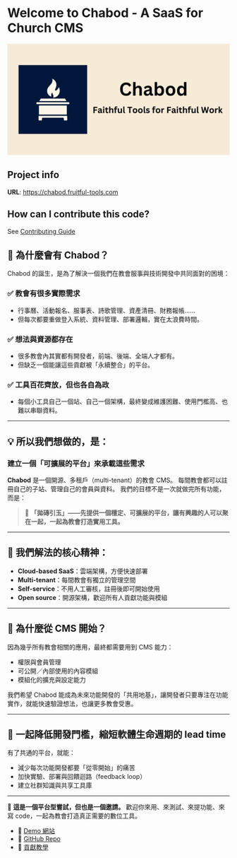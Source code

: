 # Welcome to Chabod - A SaaS for Church CMS

![chabod-banner](/public/static/images/twitter-card.png)

## Project info

**URL**: https://chabod.fruitful-tools.com

## How can I contribute this code?

See [Contributing Guide](https://github.com/schwannden/chabod/blob/main/.github/CONTRIBUTING.md)

## 🧱 為什麼會有 Chabod？

Chabod 的誕生，是為了解決一個我們在教會服事與技術開發中共同面對的困境：

### ✅ 教會有很多實際需求

- 行事曆、活動報名、服事表、詩歌管理、資產清冊、財務報帳……
- 但每次都要重做登入系統、資料管理、部署邏輯，實在太浪費時間。

### ✅ 想法與資源都存在

- 很多教會內其實都有開發者，前端、後端、全端人才都有。
- 但缺乏一個能讓這些貢獻被「永續整合」的平台。

### ✅ 工具百花齊放，但也各自為政

- 每個小工具自己一個站、自己一個架構，最終變成維護困難、使用門檻高、也難以串聯資料。

---

## 💡 所以我們想做的，是：

### 建立一個「可擴展的平台」來承載這些需求

**Chabod** 是一個開源、多租戶（multi-tenant）的教會 CMS。
每間教會都可以註冊自己的子站、管理自己的會員與資料。
我們的目標不是一次就做完所有功能，而是：

> 🌱 **「拋磚引玉」——先提供一個穩定、可擴展的平台，讓有興趣的人可以聚在一起，一起為教會打造實用工具。**

---

## 🔧 我們解法的核心精神：

- **Cloud-based SaaS**：雲端架構，方便快速部署
- **Multi-tenant**：每間教會有獨立的管理空間
- **Self-service**：不用人工審核，註冊後即可開始使用
- **Open source**：開源架構，歡迎所有人貢獻功能與模組

---

## 🎯 為什麼從 CMS 開始？

因為幾乎所有教會相關的應用，最終都需要用到 CMS 能力：

- 權限與會員管理
- 可公開／內部使用的內容模組
- 模組化的擴充與設定能力

我們希望 Chabod 能成為未來功能開發的「共用地基」，讓開發者只要專注在功能實作，就能快速驗證想法，也讓更多教會受惠。

---

## 🔄 一起降低開發門檻，縮短軟體生命週期的 lead time

有了共通的平台，就能：

- 減少每次功能開發都要「從零開始」的痛苦
- 加快實驗、部署與回饋迴路（feedback loop）
- 建立社群知識與共享工具庫

---

🎯 **這是一個平台型嘗試，但也是一個邀請。**
歡迎你來用、來測試、來提功能、來寫 code，一起為教會打造真正需要的數位工具。

- 📎 [Demo 網站](https://chabod.fruitful-tools.com/)
- 📂 [GitHub Repo](https://github.com/schwannden/chabod)
- 🧰 [貢獻教學](https://github.com/schwannden/chabod/blob/main/.github/CONTRIBUTING.md)

